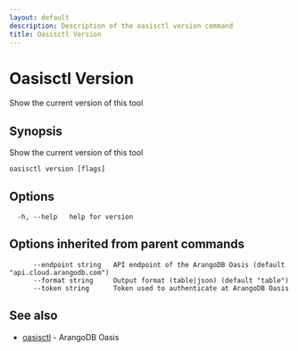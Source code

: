 ```yaml
---
layout: default
description: Description of the oasisctl version command
title: Oasisctl Version
---
```

# Oasisctl Version

Show the current version of this tool

## Synopsis

Show the current version of this tool

```
oasisctl version [flags]
```

## Options

```
  -h, --help   help for version
```

## Options inherited from parent commands

```
      --endpoint string   API endpoint of the ArangoDB Oasis (default "api.cloud.arangodb.com")
      --format string     Output format (table|json) (default "table")
      --token string      Token used to authenticate at ArangoDB Oasis
```

## See also

* [oasisctl](oasisctl.md)	 - ArangoDB Oasis

